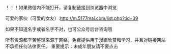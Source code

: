 ！！！如果微信内不能打开，请复制链接到浏览器中浏览

可爱的家伙（可爱的女友）:http://m.5177mai.com/list.php?tid=39

如果不知道名字或者名字不对，也可公众号后台咨询哦

所有资源都辛苦整理来源于网络，免费提供用于漫画欣赏和学习，并且对链接网站不承担任何法律责任。 重要提示：未成年朋友请不要点击
